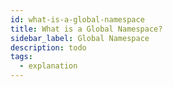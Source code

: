 ```yaml
---
id: what-is-a-global-namespace
title: What is a Global Namespace?
sidebar_label: Global Namespace
description: todo
tags:
  - explanation
---
```

